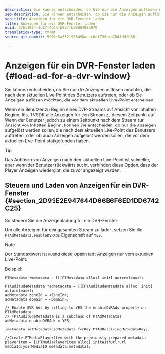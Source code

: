 ```yaml
---
description: Sie können entscheiden, ob Sie nur die Anzeigen auflösen möchten, die nach dem aktuellen Live-Point des Benutzers auftreten, oder ob Sie Anzeigen auflösen möchten, die vor dem aktuellen Live-Point erscheinen.
seo-description: Sie können entscheiden, ob Sie nur die Anzeigen auflösen möchten, die nach dem aktuellen Live-Point des Benutzers auftreten, oder ob Sie Anzeigen auflösen möchten, die vor dem aktuellen Live-Point erscheinen.
seo-title: Anzeigen für ein DVR-Fenster laden
title: Anzeigen für ein DVR-Fenster laden
uuid: 67bc3924-3d17-4d1a-b9a7-be8d0488a970
translation-type: tm+mt
source-git-commit: 5908e5a3521966496aeec0ef730e4a704fddfb68

---
```



# Anzeigen für ein DVR-Fenster laden {#load-ad-for-a-dvr-window}

Sie können entscheiden, ob Sie nur die Anzeigen auflösen möchten, die nach dem aktuellen Live-Point des Benutzers auftreten, oder ob Sie Anzeigen auflösen möchten, die vor dem aktuellen Live-Point erscheinen.

Wenn ein Benutzer zu Beginn eines DVR-Streams auf Ansicht von Inhalten Beginn, löst TVSDK alle Anzeigen für den Stream zu diesem Zeitpunkt auf. Wenn der Benutzer jedoch zu einem Zeitpunkt nach dem Stream zur Ansicht von Inhalten Beginn, können Sie entscheiden, ob nur die Anzeigen aufgelöst werden sollen, die nach dem aktuellen Live-Point des Benutzers auftreten, oder ob auch Anzeigen aufgelöst werden sollen, die vor dem aktuellen Live-Point stattgefunden haben.

>[!TIP]
>
>Das Auflösen von Anzeigen nach dem aktuellen Live-Point ist schneller, aber wenn der Benutzer rückwärts sucht, verhindert diese Option, dass der Player Anzeigen wiedergibt, die zuvor angezeigt wurden.

## Steuern und Laden von Anzeigen für ein DVR-Fenster {#section_2D93E2E947644D66B6F6ED1DD6742C25}

So steuern Sie die Anzeigenladung für ein DVR-Fenster:

Um alle Anzeigen für den gesamten Stream zu laden, setzen Sie die `PTAdMetadata.enableDVRAds` Eigenschaft auf `YES`.

>[!NOTE]
>
>Der Standardwert ist `NO`und diese Option lädt Anzeigen nur vom aktuellen Live-Point.

Beispiel:

```
PTMetadata *metadata = [[[PTMetadata alloc] init] autorelease]; 
 
PTAuditudeMetadata *adMetadata = [[[PTAuditudeMetadata alloc] init] autorelease];  
adMetadata.zoneId = <ZoneId>; 
adMetadata.domain = <Domain>; 
 
// Enable DVR Ads by setting to YES the enableDVRAds property on PTAdMetadata  
// (PTAuditudeMetadata is a subclass of PTAdMetadata)  
adMetadata.enableDVRAds = YES; 
 
[metadata setMetadata:adMetadata forKey:PTAdResolvingMetadataKey]; 
 
//Create PTMediaPlayerItem with the previously prepared metadata    
playerItem = [[PTMediaPlayerItem alloc] initWithUrl:url mediaId:yourMediaID metadata:metadata]; 
```
